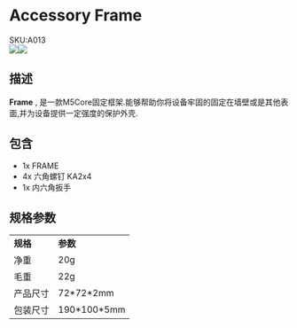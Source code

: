 # Accessory Frame

<div class="badge badge-pill badge-primary product_sku_tag">SKU:A013</div>

<div class="product_pic"><img src="assets/img/product_pics/accessory/frame_01.webp"><img src="assets/img/product_pics/accessory/frame_02.webp"></div>

## 描述

**Frame** , 是一款M5Core固定框架.能够帮助你将设备牢固的固定在墙壁或是其他表面,并为设备提供一定强度的保护外壳.

## 包含

-  1x FRAME
-  4x 六角螺钉 KA2x4
-  1x 内六角扳手

## 规格参数

<table>
   <tr style="font-weight:bold">
      <td>规格</td>
      <td>参数</td>
   </tr>
   <tr>
      <td>净重</td>
      <td>20g</td>
   </tr>
   <tr>
      <td>毛重</td>
      <td>22g</td>
   </tr>
   <tr>
      <td>产品尺寸</td>
      <td>72*72*2mm</td>
   </tr>
   <tr>
      <td>包装尺寸</td>
      <td>190*100*5mm</td>
   </tr>
 </table>

<script>

   var purchase_link = 'https://m5stack.com/collections/m5-accessory/products/frame-panel-extended-install-components';

   anchor_search(purchase_link);
   scrollFunc();

</script>